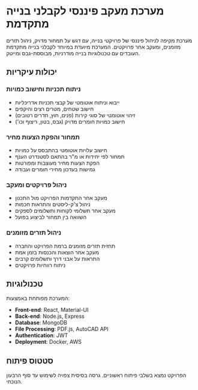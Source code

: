 # מערכת מעקב פיננסי לקבלני בנייה מתקדמת

מערכת מקיפה לניהול פיננסי של פרויקטי בנייה, עם דגש על תמחור מדויק, ניהול תזרים מזומנים, ומעקב אחר פרויקטים. המערכת מיועדת במיוחד לקבלני בנייה מתקדמת העובדים עם טכנולוגיות בנייה מודרניות, מבוססת-גבס ומייטק.

## יכולות עיקריות

### ניתוח תכניות וחישוב כמויות
- ייבוא וניתוח אוטומטי של קבצי תכניות אדריכליות
- חישוב שטחים, מטרים רצים והיקפים
- זיהוי אוטומטי של סוגי קירות (פנים, חוץ, חדרים רטובים)
- חישוב כמויות חומרים מדויק (גבס, בטון, ריצוף וכו')

### תמחור והפקת הצעות מחיר
- חישוב עלויות אוטומטי בהתבסס על כמויות
- תמחור לפי יחידות או מ"ר בהתאם לסטנדרט הענף
- הפקת הצעות מחיר מעוצבות ומפורטות
- גמישות בעדכון מחירי חומרים ועבודה

### ניהול פרויקטים ומעקב
- מעקב אחר התקדמות הפרויקט מול התכנון
- ניהול צ'ק-ליסטים והתראות חכמות
- מעקב אחר תשלומי לקוחות ותשלומים לספקים
- השוואה בין תמחור לביצוע בפועל

### ניהול תזרים מזומנים
- תחזית תזרים מזומנים ברמת הפרויקט והחברה
- מעקב אחר הוצאות והכנסות בזמן אמת
- התראות על אבני דרך ותשלומים קרבים
- ניתוח רווחיות פרויקטים

## טכנולוגיות

המערכת מפותחת באמצעות:
- **Front-end**: React, Material-UI
- **Back-end**: Node.js, Express
- **Database**: MongoDB
- **File Processing**: PDF.js, AutoCAD API
- **Authentication**: JWT
- **Deployment**: Docker, AWS

## סטטוס פיתוח

הפרויקט נמצא בשלבי פיתוח ראשוניים. גרסה בסיסית צפויה לשימוש עד סוף הרבעון הנוכחי.
